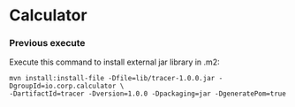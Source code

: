 # Calculator

### Previous execute
Execute this command to install external jar library in .m2:
```
mvn install:install-file -Dfile=lib/tracer-1.0.0.jar -DgroupId=io.corp.calculator \
-DartifactId=tracer -Dversion=1.0.0 -Dpackaging=jar -DgeneratePom=true
```
